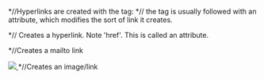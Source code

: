 *//Hyperlinks are created with the tag:
<a> </a>
*// the tag is usually followed with an attribute, which modifies the sort of link it creates.

<a href="URL"></a> 
*// Creates a hyperlink. Note 'href'. This is called an attribute.

<a href="file:///Users/jo/Documents/Colmar-academy-project/Colmar-academy-project.html"></a> 
*//Creates a mailto link

<a href="URL"><img src="URL"> </a> 
*//Creates an image/link
